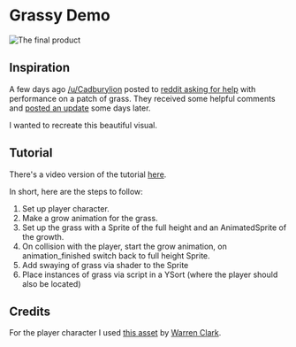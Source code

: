 # Grassy Demo

![The final product](Result.gif)

## Inspiration

A few days ago [/u/Cadburylion](https://old.reddit.com/user/Cadburylion/) posted to [reddit asking for help](https://old.reddit.com/r/godot/comments/fjvu33/grass_via_adding_animatedsprite_child_nodes_every/) with performance on a patch of grass.
They received some helpful comments and [posted an update](https://old.reddit.com/r/godot/comments/flnzo6/updated_grass_prototype_thanks_to_everyone_here/) some days later.

I wanted to recreate this beautiful visual.

## Tutorial

There's a video version of the tutorial [here](https://youtu.be/Twamv9Lnhxs).

In short, here are the steps to follow:

1. Set up player character.
2. Make a grow animation for the grass.
3. Set up the grass with a Sprite of the full height and an AnimatedSprite of the growth.
4. On collision with the player, start the grow animation, on animation_finished switch back to full height Sprite.
5. Add swaying of grass via shader to the Sprite
6. Place instances of grass via script in a YSort (where the player should also be located)

## Credits

For the player character I used [this asset](https://lionheart963.itch.io/4-directional-character) by [Warren Clark](https://lionheart963.itch.io/).
